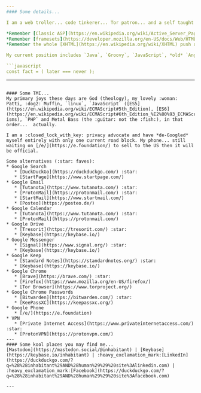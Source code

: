 ```yaml
---
#### Some details...

I am a web troller... code tinkerer... Tor patron... and a self taught full-stack developer, I have been trolling/developing since the year... `2e3`.

*Remember [Classic ASP](https://en.wikipedia.org/wiki/Active_Server_Pages) with [Microsoft Access](https://en.wikipedia.org/wiki/Microsoft_Access) backends...?* I do.  
*Remember [framesets](https://developer.mozilla.org/en-US/docs/Web/HTML/Element/frameset) and using [tables](https://developer.mozilla.org/en-US/docs/Web/HTML/Element/table) for layout...?* Yep, me too.  
*Remember the whole [XHTML](https://en.wikipedia.org/wiki/XHTML) push and fail...?* That's right, me too.

My current position includes `Java`, `Groovy`, `JavaScript`, *old* `AngularJS`, `Jest`, `MSSQL` and `MySQL`, all things [Atlassian](https://www.atlassian.com/) and thousands of lines of legacy spaghettification (that they are trying to fix overnight).

```javascript
const fact = ( later === never );
```
---
```

#### Some TMI...
My primary joys these days are God (theology), my lovely :woman: Patti, :dog2: Muffin, `linux`, `JavaScript` ([ES5](https://en.wikipedia.org/wiki/ECMAScript#5th_Edition), [ES6](https://en.wikipedia.org/wiki/ECMAScript#6th_Edition_%E2%80%93_ECMAScript_2015)-isms), `PHP` and Metal Bass (the :guitar: not the :fish:), in that order...  actually.

I am a :closed_lock_with_key: privacy advocate and have *de-Googled* myself entirely with only one current road block. My phone... still waiting on [/e/](https://e.foundation/) to sell to the US then it will be official.

Some alternatives (:star: faves):  
* Google Search
   * [DuckDuckGo](https://duckduckgo.com/) :star:
   * [StartPage](https://www.startpage.com/) 
* Google Email
   * [Tutanota](https://www.tutanota.com/) :star:
   * [ProtonMail](https://protonmail.com/) :star:
   * [StartMail](https://www.startmail.com/)
   * [Posteo](https://posteo.de/)
* Google Calendar
   * [Tutanota](https://www.tutanota.com/) :star: 
   * [ProtonMail](https://protonmail.com/)
* Google Drive
   * [Tresorit](https://tresorit.com/) :star:
   * [Keybase](https://keybase.io/)
* Google Messenger
   * [Signal](https://www.signal.org/) :star:
   * [Keybase](https://keybase.io/)
* Google Keep
   * [Standard Notes](https://standardnotes.org/) :star:
   * [Keybase](https://keybase.io/)
* Google Chrome
   * [Brave](https://brave.com/) :star:
   * [Firefox](https://www.mozilla.org/en-US/firefox/)
   * [Tor Browser](https://www.torproject.org/)
* Google Chrome Passwords
   * [Bitwarden](https://bitwarden.com/) :star:
   * [KeePassXC](https://keepassxc.org/)
* Google Phone
   * [/e/](https://e.foundation)
* VPN
   * [Private Internet Access](https://www.privateinternetaccess.com/) :star:
   * [ProtonVPN](https://protonvpn.com/) 
---
#### Some kool places you may find me...
[Mastodon](https://mastodon.social/@inhabitant) | [Keybase](https://keybase.io/inhabitant) | :heavy_exclamation_mark:[LinkedIn](https://duckduckgo.com/?q=%28%28inhabitant%29AND%28human%29%29%20site%3Alinkedin.com) | :heavy_exclamation_mark:[Facebook](https://duckduckgo.com/?q=%28%28inhabitant%29AND%28human%29%29%20site%3Afacebook.com)

---

